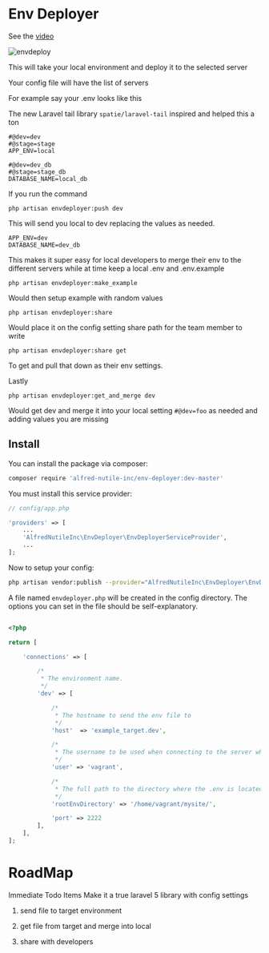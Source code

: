 # Env Deployer

See the [video](http://youtu.be/ppEzRgGSdFw)

![envdeploy](https://dl.dropboxusercontent.com/s/6q8y2jonnv08sef/envdeployer.png?dl=0)


This will take your local environment and deploy it to the selected server

Your config file will have the list of servers

For example say your .env looks like this

The new Laravel tail library `spatie/laravel-tail` inspired and helped this a ton


~~~
#@dev=dev
#@stage=stage
APP_ENV=local

#@dev=dev_db
#@stage=stage_db
DATABASE_NAME=local_db
~~~

If you run the command

~~~
php artisan envdeployer:push dev
~~~

This will send you local to dev replacing the values as needed.

~~~
APP_ENV=dev
DATABASE_NAME=dev_db
~~~

This makes it super easy for local developers to merge their env to
the different servers while at time keep a local .env and .env.example

~~~
php artisan envdeployer:make_example
~~~

Would then setup example with random values

~~~
php artisan envdeployer:share
~~~

Would place it on the config setting share path for the team member to write

~~~
php artisan envdeployer:share get
~~~

To get and pull that down as their env settings.

Lastly

~~~
php artisan envdeployer:get_and_merge dev
~~~

Would get dev and merge it into your local setting `#@dev=foo` as needed and adding values you are missing

## Install

You can install the package via composer:

``` bash
composer require 'alfred-nutile-inc/env-deployer:dev-master'
```
You must install this service provider:
```php
// config/app.php

'providers' => [
    ...
    'AlfredNutileInc\EnvDeployer\EnvDeployerServiceProvider',
    ...
];
```

Now to setup your config:

``` bash
php artisan vendor:publish --provider="AlfredNutileInc\EnvDeployer\EnvDeployerServiceProvider"
```
A file named ``envdeployer.php`` will be created in the config directory. The options you can set in the file should be self-explanatory.
```php

<?php

return [

    'connections' => [

        /*
         * The environment name.
         */
        'dev' => [

            /*
             * The hostname to send the env file to
             */
            'host'  => 'example_target.dev',

            /*
             * The username to be used when connecting to the server where the logs are located
             */
            'user' => 'vagrant',

            /*
             * The full path to the directory where the .env is located MUST end in /
             */
            'rootEnvDirectory' => '/home/vagrant/mysite/',

            'port' => 2222
        ],
    ],
];

```



# RoadMap

Immediate Todo Items
Make it a true laravel 5 library with config settings


1) send file to target environment

2) get file from target and merge into local

3) share with developers
